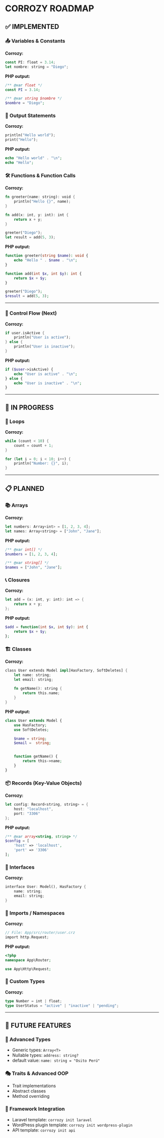 # CORROZY ROADMAP

## ✅ IMPLEMENTED

### 📤 Variables & Constants
**Corrozy:**
```rust
const PI: float = 3.14;
let nombre: string = "Diego";
```
**PHP output:**
```php
/** @var float */
const PI = 3.14;

/** @var string $nombre */
$nombre = "Diego";
```

### 📄 Output Statements
**Corrozy:**
```rust
println("Hello world");
print("Hello");
```
**PHP output:**
```php
echo "Hello world" . "\n";
echo "Hello";
```

### 🛠️ Functions & Function Calls
**Corrozy:**
```rust
fn greeter(name: string): void {
    println("Hello {}", name);
}

fn add(x: int, y: int): int {
    return x + y;
}

greeter("Diego");
let result = add(5, 3);
```
**PHP output:**
```php
function greeter(string $name): void {
    echo "Hello " . $name . "\n";
}

function add(int $x, int $y): int {
    return $x + $y;
}

greeter("Diego");
$result = add(5, 3);
```

---

### 🔀 Control Flow (Next)
**Corrozy:**
```rust
if user.isActive {
    println("User is active");
} else {
    println("User is inactive");
}
```
**PHP output:**
```php
if ($user->isActive) {
    echo "User is active" . "\n";
} else {
    echo "User is inactive" . "\n";
}
```

---

## 🚧 IN PROGRESS

### 🔄 Loops
**Corrozy:**
```rust
while (count < 10) {
    count = count + 1;
}

for (let i = 0; i < 10; i++) {
    println("Number: {}", i);
}
```

---

## 📋 PLANNED

### 📚 Arrays
**Corrozy:**
```rust
let numbers: Array<int> = [1, 2, 3, 4];
let names: Array<string> = ["John", "Jane"];
```
**PHP output:**
```php
/** @var int[] */
$numbers = [1, 2, 3, 4];

/** @var string[] */
$names = ["John", "Jane"];
```

### 📞 Closures
**Corrozy:**
```rust
let add = (x: int, y: int): int => {
    return x + y;
};
```
**PHP output:**
```php
$add = function(int $x, int $y): int {
    return $x + $y;
};
```

### 🏗️ Classes
**Corrozy:**
```rust
class User extends Model impl[HasFactory, SoftDeletes] {
    let name: string;
    let email: string;
    
    fn getName(): string {
        return this.name;
    }
}
```

**PHP output:**
```php
class User extends Model {
    use HasFactory;
    use SoftDeletes;

    $name = string;
    $email =  string;
    

    function getName() {
        return this->name;
    }
}
```

### 📦 Records (Key-Value Objects)

**Corrozy:**
```rust
let config: Record<string, string> = {
    host: "localhost",
    port: "3306"
};
```

**PHP output:**

```php
/** @var array<string, string> */
$config = [
    'host' => 'localhost',
    'port' => '3306'
];
```

### 🎯 Interfaces
**Corrozy:**
```rust
interface User: Model(), HasFactory {
    name: string;
    email: string;
}
```

### 🎁 Imports / Namespaces
**Corrozy:**
```rust
// File: App/src/router/user.crz
import http.Request;
```
**PHP output:**
```php
<?php
namespace App\Router;

use App\Http\Request;
```

### 🔧 Custom Types
**Corrozy:**
```rust
type Number = int | float;
type UserStatus = "active" | "inactive" | "pending";
```

---

## 🔮 FUTURE FEATURES

### 🧬 Advanced Types
- Generic types: `Array<T>`
- Nullable types: `address: string?`
- default value: `name: string = "Osito Perú"`

### 🎭 Traits & Advanced OOP
- Trait implementations
- Abstract classes
- Method overriding

### 🚀 Framework Integration
- Laravel template: `corrozy init laravel`
- WordPress plugin template: `corrozy init wordpress-plugin`
- API template: `corrozy init api`
